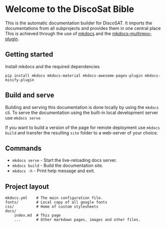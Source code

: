 # Welcome to the DiscoSat Bible
This is the automatic documentation builder for DiscoSAT.
It imports the documentations from all subprojects and provides them in one central place
This is achieved through the use of [mkdocs](https://www.mkdocs.org) and the [mkdocs-multirepo-plugin](https://github.com/jdoiro3/mkdocs-multirepo-plugin).

## Getting started
Install mkdocs and the required dependencies
```
pip install mkdocs mkdocs-material mkdocs-awesome-pages-plugin mkdocs-minify-plugin
```

## Build and serve
Building and serving this documentation is done locally by using the `mkdocs` cli.
To serve the documentation using the built-in local development server use `mkdocs serve`

If you want to build a version of the page for remote deployment use `mkdocs build` and transfer the resulting `site` folder to a web-server of your choice.

## Commands

* `mkdocs serve` - Start the live-reloading docs server.
* `mkdocs build` - Build the documentation site.
* `mkdocs -h` - Print help message and exit.

## Project layout
    mkdocs.yml    # The main configuration file.
    fonts/        # Local copy of all google fonts
    css/          # Home of custom stylesheets
    docs/
        index.md  # This page
        ...       # Other markdown pages, images and other files.

